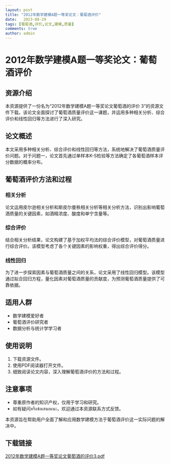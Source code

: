 ```yaml
---
layout: post
title: "2012年数学建模A题一等奖论文：葡萄酒评价"
date:   2023-08-29
tags: [葡萄酒,评价,论文,建模,质量]
comments: true
author: admin
---
```

# 2012年数学建模A题一等奖论文：葡萄酒评价

## 资源介绍

本资源提供了一份名为“2012年数学建模A题一等奖论文葡萄酒的评价 3”的资源文件下载。该论文全面探讨了葡萄酒质量评价这一课题，并运用多种相关分析、综合评价和线性回归等方法进行了深入研究。

## 论文概述

本文采用多种相关分析、综合评价和线性回归等方法，系统地解决了葡萄酒质量评价问题。对于问题一，论文首先通过单样本K-S检验等方法确定了各葡萄酒样本评分数据的概率分布。

## 葡萄酒评价方法和过程

### 相关分析

论文运用皮尔逊相关分析和斯皮尔曼秩相关分析等相关分析方法，识别出影响葡萄酒质量的关键因素，如酒精浓度、酸度和单宁含量等。

### 综合评价

结合相关分析结果，论文构建了基于加权平均法的综合评价模型，对葡萄酒质量进行综合评价。该模型考虑了各个关键因素的影响权重，得出综合评价得分。

### 线性回归

为了进一步探索因素与葡萄酒质量之间的关系，论文采用了线性回归模型。该模型通过拟合回归方程，量化因素对葡萄酒质量的贡献度，为预测葡萄酒质量提供了可靠依据。

## 适用人群

- 数学建模爱好者
- 葡萄酒评价研究者
- 数据分析与统计学学习者

## 使用说明

1. 下载资源文件。
2. 使用PDF阅读器打开文件。
3. 细致阅读论文内容，深入理解葡萄酒评价的方法和过程。

## 注意事项

- 尊重原作者的知识产权，仅用于学习和研究。
- 如有疑问หรือข้อเสนอแนะ，欢迎通过本资源联系方式反馈。

本资源旨在帮助用户全面了解和应用数学建模方法于葡萄酒评价这一实际问题的解决中。

## 下载链接

[2012年数学建模A题一等奖论文葡萄酒的评价3.pdf](https://pan.quark.cn/s/5f954e965c2a)
